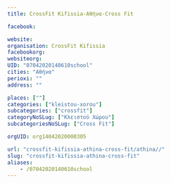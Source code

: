 ```yaml
---
title: CrossFit Kifissia-Αθήνα-Cross Fit

facebook:

website:
organisation: CrossFit Kifissia
facebookorg:
websiteorg:
UID: "07042020140610school"
cities: "Αθήνα"
perioxi: ""
address: ""

places: [""]
categories: ["kleistou-xorou"]
subcategories: ["crossfit"]
categoryNoSLug: ["Κλειστού Χώρου"]
subcategoriesNoSLug: ["Cross Fit"]

orgUID: org14042020000305

url: "crossfit-kifissia-athina-cross-fit/athina//"
slug: "crossfit-kifissia-athina-cross-fit"
aliases:
    - /07042020140610school
---
```





